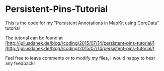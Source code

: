 # Persistent-Pins-Tutorial
This is the code for my "Persistent Annotations in MapKit using CoreData" tutorial

The tutorial can be found at [http://juliusdanek.de/blog//coding/2015/07/14/persistent-pins-tutorial/](http://juliusdanek.de/blog//coding/2015/07/14/persistent-pins-tutorial/)

Feel free to leave comments or to modify my files, I would happy to hear any feedback!
